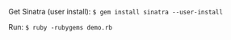 Get Sinatra (user install):
`$ gem install sinatra --user-install`

Run: `$ ruby -rubygems demo.rb`
